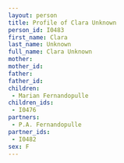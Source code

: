 ```yaml
---
layout: person
title: Profile of Clara Unknown
person_id: I0483
first_name: Clara
last_name: Unknown
full_name: Clara Unknown
mother: 
mother_id: 
father: 
father_id: 
children:
 - Marian Fernandopulle
children_ids:
 - I0476
partners:
 - P.A. Fernandopulle
partner_ids:
 - I0482
sex: F
---
```


